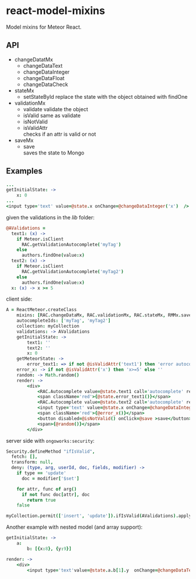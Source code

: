 react-model-mixins
==================

Model mixins for Meteor React.

API
---

* changeDatatMx
    * changeDataText
    * changeDataInteger
    * changeDataFloat
    * changeDataCheck
* stateMx
    * setStateById
      replace the state with the object obtained with findOne
* validationMx
    * validate
      validate the object
    * isValid
      same as validate
    * isNotValid
    * isValidAttr   
      checks if an attr is valid or not  
* saveMx   
    * save    
      saves the state to Mongo
      
Examples
--------

```coffee
...
getInitialState: ->
    x: 0
...
<input type='text' value=@state.x onChange=@changeDataInteger('x')  />

```      

given the validations in the *lib* folder:
```coffee
@AValidations = 
  text1: (x) ->
    if Meteor.isClient
      RAC.getValidationAutocomplete('myTag')
    else
      authors.findOne(value:x)
  text2: (x) ->
    if Meteor.isClient
      RAC.getValidationAutocomplete('myTag2')
    else
      authors.findOne(value:x)
  x: (x) -> x >= 5
```
  
client side:
```coffee
A = ReactMeteor.createClass
    mixins: [RAC.changeDataMx, RAC.validationMx, RAC.stateMx, RMMx.saveMx, RMMx.validationMx, RMMx.changeDatatMx]
    autocompleteIds: ['myTag', 'myTag2']
    collection: myCollection
    validations: -> AValidations
    getInitialState: ->
        text1: ''
        text2: ''
        x: 0
    getMeteorState: ->
        error_text1: => if not @isValidAttr('text1') then 'error autocomplete' else ''
    error_x: -> if not @isValidAttr('x') then 'x>=5' else ''
    random: -> Math.random()
    render: ->
        <div>
            <RAC.Autocomplete value=@state.text1 call='autocomplete' reference='value' renderTemplate=renT tag='myTag' changeData=@changeDataAutocomplete('text1') />
            <span className='red'>{@state.error_text1()}</span>
            <RAC.Autocomplete value=@state.text2 call='autocomplete' reference='value' tag='myTag2' changeData=@changeDataAutocomplete('text2') />
            <input type='text' value=@state.x onChange=@changeDataInteger('x')  />
            <span className='red'>{@error_x()}</span>
            <button disabled=@isNotValid() onClick=@save >save</button>
            <span>{@random()}</span>
        </div>
```
  
server side with ```ongoworks:security```:
```coffee
Security.defineMethod "ifIsValid",
  fetch: [],
  transform: null,
  deny: (type, arg, userId, doc, fields, modifier) ->
    if type == 'update'
      doc = modifier['$set']

    for attr, func of arg()
      if not func doc[attr], doc
        return true
    false

myCollection.permit(['insert', 'update']).ifIsValid(AValidations).apply()  
```  
  
Another example with nested model (and array support):

```coffee
getInitialState: ->
    a:
        b: [{x:8}, {y:9}]

render: ->
    <div>
        <input type='text'value=@state.a.b[1].y  onChange=@changeDataText('a.b.1.y') />
```              